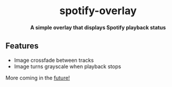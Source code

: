 <h1 align="center">spotify-overlay</h1>
<h4 align="center">A simple overlay that displays Spotify playback status</h4>

## Features
* Image crossfade between tracks
* Image turns grayscale when playback stops

More coming in the [future!](https://github.com/vnnh/spotify-overlay/issues?q=is%3Aopen+is%3Aissue+label%3Aenhancement)
